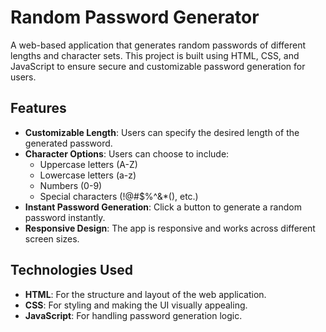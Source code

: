 # Random Password Generator

A web-based application that generates random passwords of different lengths and character sets. This project is built using HTML, CSS, and JavaScript to ensure secure and customizable password generation for users.

## Features

- **Customizable Length**: Users can specify the desired length of the generated password.
- **Character Options**: Users can choose to include:
  - Uppercase letters (A-Z)
  - Lowercase letters (a-z)
  - Numbers (0-9)
  - Special characters (!@#$%^&*(), etc.)
- **Instant Password Generation**: Click a button to generate a random password instantly.
- **Responsive Design**: The app is responsive and works across different screen sizes.

## Technologies Used

- **HTML**: For the structure and layout of the web application.
- **CSS**: For styling and making the UI visually appealing.
- **JavaScript**: For handling password generation logic.


